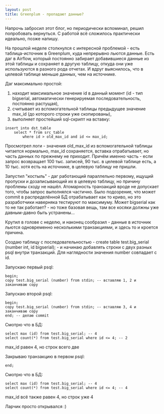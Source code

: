 ```yaml
---
layout: post
title: Greenplum - пропадают данные?
---
```

Напрочь забросил этот блог, но периодически вспоминал, решил попробовать вернуться. 
С работой всё сложилось практически идеально, позже напишу.

На прошлой неделе столкнулся с интересной проблемой - есть таблица-источник в Greenplum, куда непрерывно льются данные. 
Есть даг в Airflow, который постоянно забирает добавившиеся данные из этой таблицы и сохраняет в другую таблицу, откуда они уже используются в разного рода отчетах.
И вдруг выяснилось, что в целевой таблице меньше данных, чем на источнике.

Даг максимально простой:
1) находит максимальное значение id в данный момент (id - тип bigserial, автоматически генерируемая последовательность, постоянно растущая),
2) считывает из вспомогательной таблицы предыдущее значение max_id (до которого строки уже скопированы), 
3) выполняет простейший sql-скрипт на вставку:

```
insert into dst_table 
    select * from src_table
        where id > old_max_id and id <= max_id;
```

Просмотрел логи - значения old_max_id из вспомогательной таблицы читается нормально, max_id сохраняется, вставка отрабатывает, но часть данных по прежнему не приходит.
Причём именно часть - если запрос возвращает 100 тыс. записей, 90 тыс. в целевой таблице есть, а 10 тыс. хотя есть на источнике, в целевую таблицу не пришли.

Запустил "костыль" - даг работающий параллельно первому, ищущий пропуски и дозаписывающий их в целевую таблицу, но причину проблемы сходу не нашёл.
Атомарность транзакций вроде не допускает того, чтобы запрос выполнялся частично.
Было подозрение, что может commit в распределённой БД отрабатывает как то криво, но это разработчики наверняка тестируют по максимуму.
Может bigserial как то не так работает? - но тоже базовая вещь, там все косяки должны уже давным-давно быть устранены...

Крутил в голове с неделю, и наконец сообразил - данные в источник льются одновременно несколькими транзакциями, и здесь то и кроется причина.

Создаю таблицу с последовательностью - create table test.big_serial (number int, id bigserial); - и начинаю добавлять строки с двух разных psql внутри транзакций.
Для наглядности значения number совпадает с id.

Запускаю первый psql:
```
begin;
copy test.big_serial (number) from stdin; -- вставляю 1, 2 и заканчиваю copy
```

Запускаю второй psql:
```
begin;
copy test.big_serial (number) from stdin; -- вставляю 3, 4 и заканчиваю copy
end; -- делаю commit
```

Смотрю что в БД:
```
select max (id) from test.big_serial; -- 4
select count(*) from test.big_serial where id <= 4; -- 2
```
max_id равен 4, но строк всего две

Закрываю транзакцию в первом psql:
```
end;
```

Смотрю что в БД:
```
select max (id) from test.big_serial; -- 4
select count(*) from test.big_serial where id <= 4; -- 4
```
max_id всё также равен 4, но строк уже 4

Ларчик просто открывался :)